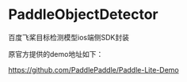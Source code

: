 # PaddleObjectDetector
百度飞桨目标检测模型ios端侧SDK封装

原官方提供的demo地址如下： 

https://github.com/PaddlePaddle/Paddle-Lite-Demo

